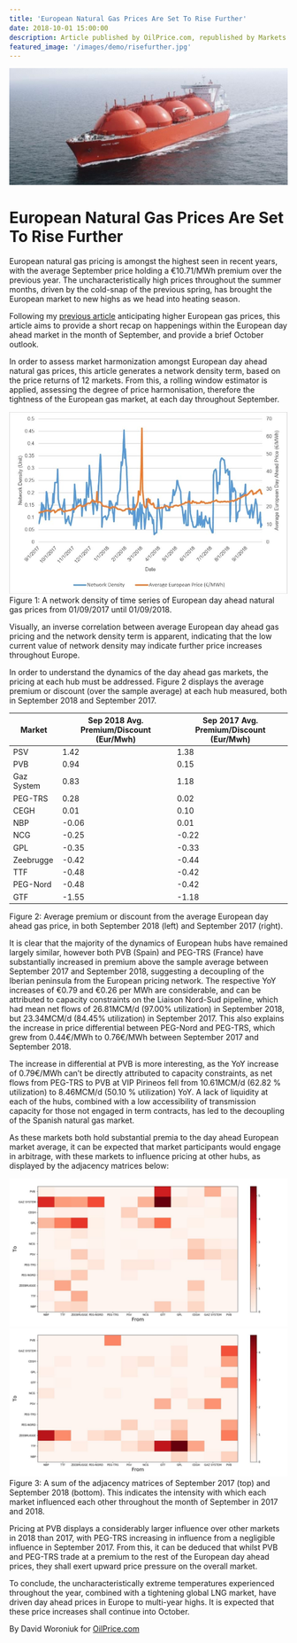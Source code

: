 ```yaml
---
title: 'European Natural Gas Prices Are Set To Rise Further'
date: 2018-10-01 15:00:00
description: Article published by OilPrice.com, republished by Markets Insider and Yahoo Finance.
featured_image: '/images/demo/risefurther.jpg'
---
```


![](/images/demo/risefurther.jpg)


# European Natural Gas Prices Are Set To Rise Further

European natural gas pricing is amongst the highest seen in recent years, with the average September price holding a €10.71/MWh premium over the previous year. The uncharacteristically high prices throughout the summer months, driven by the cold-snap of the previous spring, has brought the European market to new highs as we head into heating season.

Following my [previous article][link1] anticipating higher European gas prices, this article aims to provide a short recap on happenings within the European day ahead market in the month of September, and provide a brief October outlook.

In order to assess market harmonization amongst European day ahead natural gas prices, this article generates a network density term, based on the price returns of 12 markets. From this, a rolling window estimator is applied, assessing the degree of price harmonisation, therefore the tightness of the European gas market, at each day throughout September.

![](/images/demo/risefurther2.jpg)
Figure 1: A network density of time series of European day ahead natural gas prices from 01/09/2017 until 01/09/2018.

Visually, an inverse correlation between average European day ahead gas pricing and the network density term is apparent, indicating that the low current value of network density may indicate further price increases throughout Europe.

In order to understand the dynamics of the day ahead gas markets, the pricing at each hub must be addressed. Figure 2 displays the average premium or discount (over the sample average) at each hub measured, both in September 2018 and September 2017.

| Market                | Sep 2018 Avg. Premium/Discount (Eur/Mwh)        | Sep 2017 Avg. Premium/Discount (Eur/Mwh) |
|----------------------|---------------|------------------|
| PSV    | 1.42 | 1.38  |  
| PVB   | 0.94 | 0.15   |   
| Gaz System | 0.83 | 1.18  |
| PEG-TRS    | 0.28 | 0.02  |
| CEGH   | 0.01 | 0.10  |
| NBP | -0.06 | 0.01    |
| NCG    | -0.25 | -0.22    |
| GPL   | -0.35 | -0.33     |
| Zeebrugge | -0.42 | -0.44     |
| TTF    | -0.48 | -0.42    |
| PEG-Nord   | -0.48 | -0.42    |
| GTF | -1.55 | -1.18   |

Figure 2: Average premium or discount from the average European day ahead gas price, in both September 2018 (left) and September 2017 (right).

It is clear that the majority of the dynamics of European hubs have remained largely similar, however both PVB (Spain) and PEG-TRS (France) have substantially increased in premium above the sample average between September 2017 and September 2018, suggesting a decoupling of the Iberian peninsula from the European pricing network. The respective YoY increases of €0.79 and €0.26 per MWh are considerable, and can be attributed to capacity constraints on the Liaison Nord-Sud pipeline, which had mean net flows of 26.81MCM/d (97.00% utilization) in September 2018, but 23.34MCM/d (84.45% utilization) in September 2017. This also explains the increase in price differential between PEG-Nord and PEG-TRS, which grew from 0.44€/MWh to 0.76€/MWh between September 2017 and September 2018.

The increase in differential at PVB is more interesting, as the YoY increase of 0.79€/MWh can’t be directly attributed to capacity constraints, as net flows from PEG-TRS to PVB at VIP Pirineos fell from 10.61MCM/d (62.82 % utilization) to 8.46MCM/d (50.10 % utilization) YoY. A lack of liquidity at each of the hubs, combined with a low accessibility of transmission capacity for those not engaged in term contracts, has led to the decoupling of the Spanish natural gas market.

As these markets both hold substantial premia to the day ahead European market average, it can be expected that market participants would engage in arbitrage, with these markets to influence pricing at other hubs, as displayed by the adjacency matrices below:

![](/images/demo/risefurther3.jpg)
![](/images/demo/risefurther4.jpg)
Figure 3: A sum of the adjacency matrices of September 2017 (top) and September 2018 (bottom). This indicates the intensity with which each market influenced each other throughout the month of September in 2017 and 2018.

Pricing at PVB displays a considerably larger influence over other markets in 2018 than 2017, with PEG-TRS increasing in influence from a negligible influence in September 2017. From this, it can be deduced that whilst PVB and PEG-TRS trade at a premium to the rest of the European day ahead prices, they shall exert upward price pressure on the overall market.

To conclude, the uncharacteristically extreme temperatures experienced throughout the year, combined with a tightening global LNG market, have driven day ahead prices in Europe to multi-year highs. It is expected that these price increases shall continue into October.

By David Woroniuk for [OilPrice.com][link2]


[link1]: <https://oilprice.com/Energy/Energy-General/The-Bullish-Case-For-Gas-In-Europe.html>
[link2]: <https://oilprice.com>